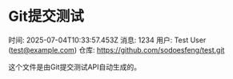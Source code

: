 # Git提交测试
        
时间: 2025-07-04T10:33:57.453Z
消息: 1234
用户: Test User (test@example.com)
仓库: https://github.com/sodoesfeng/test.git

这个文件是由Git提交测试API自动生成的。
